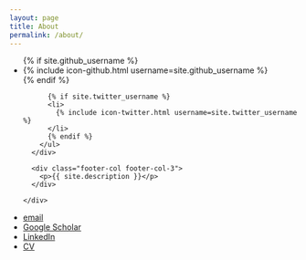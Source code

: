 ```yaml
---
layout: page
title: About
permalink: /about/
---
```

  <div class="wrapper">
    <div class="footer-col-wrapper">
      <div class="footer-col footer-col-2">
        <ul class="social-media-list">
          {% if site.github_username %}
          <li>
            {% include icon-github.html username=site.github_username %}
          </li>
          {% endif %}

          {% if site.twitter_username %}
          <li>
            {% include icon-twitter.html username=site.twitter_username %}
          </li>
          {% endif %}
        </ul>
      </div>

      <div class="footer-col footer-col-3">
        <p>{{ site.description }}</p>
      </div>

    </div>
  </div>

<ul class="social-media-list"> 
<li><a href="mailto:{{ site.email }}">email</a></li>
<li> <a href="http://scholar.google.com/citations?hl=en&user=9RcAQTUAAAAJ">Google Scholar</a></li>
<li><a href="https://www.linkedin.com/in/dong-zhou-84252914">LinkedIn</a></li>
<li><a href="{{ site.url }}/assets/DongZHOU.pdf">CV</a> </li>
</ul>


